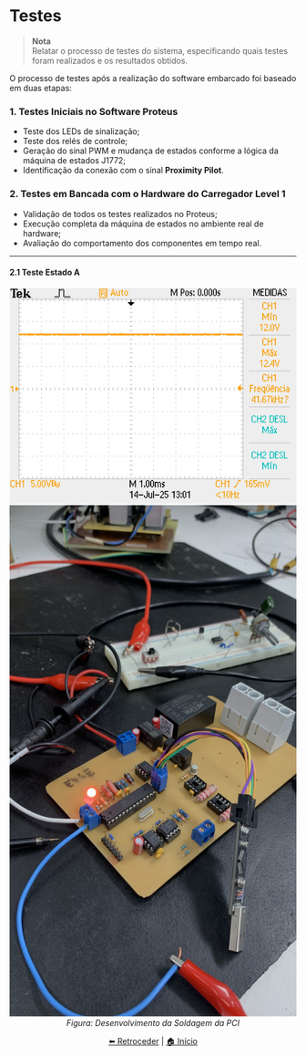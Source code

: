 # Testes

> **Nota**  
> Relatar o processo de testes do sistema, especificando quais testes foram realizados e os resultados obtidos.

O processo de testes após a realização do software embarcado foi baseado em duas etapas:

### 1. Testes Iniciais no Software Proteus

- Teste dos LEDs de sinalização;
- Teste dos relés de controle;
- Geração do sinal PWM e mudança de estados conforme a lógica da máquina de estados J1772;
- Identificação da conexão com o sinal **Proximity Pilot**.

### 2. Testes em Bancada com o Hardware do Carregador Level 1

- Validação de todos os testes realizados no Proteus;
- Execução completa da máquina de estados no ambiente real de hardware;
- Avaliação do comportamento dos componentes em tempo real.

---
#### 2.1 Teste Estado A
<div align="center">
  <img src="img/estado_a_ociloscopio.png" alt="" width="600"/>
  <img src="img/estado_a_bancada.png" alt="" width="600"/>
  <br>
  <em>Figura: Desenvolvimento da Soldagem da PCI</em>
</div>

<div align="center">

[⬅️ Retroceder](implementacao.md) | [🏠 Início](README.md)

</div>
